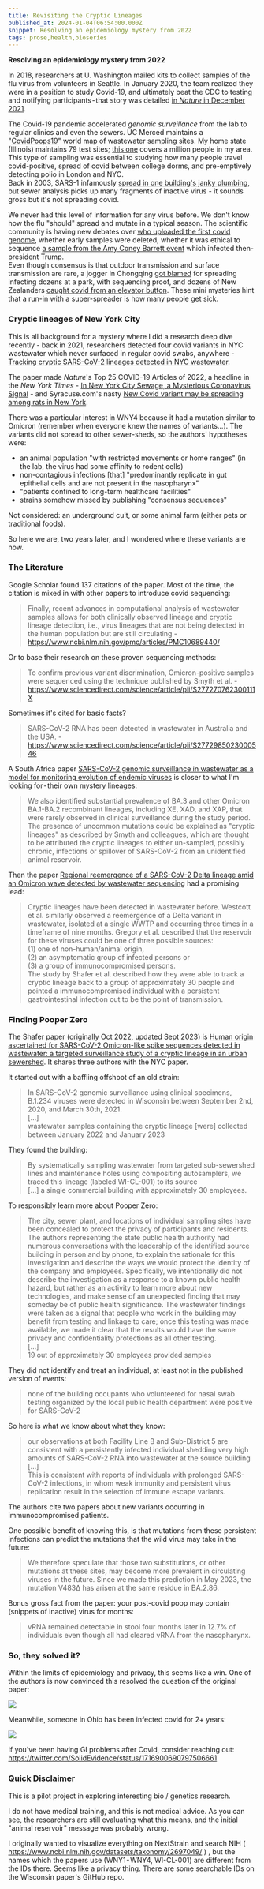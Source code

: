 ```yaml
---
title: Revisiting the Cryptic Lineages
published_at: 2024-01-04T06:54:00.000Z
snippet: Resolving an epidemiology mystery from 2022
tags: prose,health,bioseries
---
```


**Resolving an epidemiology mystery from 2022**

In 2018, researchers at U. Washington mailed kits to collect samples of the flu virus from volunteers in Seattle. In January 2020, the team realized they were in a position to study Covid-19, and ultimately beat the CDC to testing and notifying participants - that story was detailed [in *Nature* in December 2021](https://www.nature.com/articles/s41591-021-01587-0).

The Covid-19 pandemic accelerated *genomic surveillance* from the lab to regular clinics and even the sewers. UC Merced maintains a "[CovidPoops19](https://www.arcgis.com/apps/dashboards/c778145ea5bb4daeb58d31afee389082)" world map of wastewater sampling sites. My home state (Illinois) maintains 79 test sites; [this one](https://iwss.uillinois.edu/wastewater-treatment-plant/169/) covers a million people in my area. <br/>
This type of sampling was essential to studying how many people travel covid-positive, spread of covid between college dorms, and pre-emptively detecting polio in London and NYC. <br/>
Back in 2003, SARS-1 infamously [spread in one building's janky plumbing](https://www.washingtonpost.com/archive/politics/2003/04/18/in-hong-kong-apartment-tower-sars-virus-spread-through-plumbing/99bcd25f-de85-472a-b084-4f847e0dac9a/), but sewer analysis picks up many fragments of inactive virus - it sounds gross but it's not spreading covid.

We never had this level of information for any virus before. We don't know how the flu "should" spread and mutate in a typical season. The scientific community is having new debates over [who uploaded the first covid genome](https://www.ncbi.nlm.nih.gov/pmc/articles/PMC10129129/), whether early samples were deleted, whether it was ethical to sequence [a sample from the Amy Coney Barrett event](https://www.medrxiv.org/content/10.1101/2020.10.31.20223925v2) which infected then-president Trump.<br/>
Even though consensus is that outdoor transmission and surface transmission are rare, a jogger in Chongqing [got blamed](https://nypost.com/2022/11/29/china-pushes-dubious-study-about-jogger-causing-covid-19-outbreak/) for spreading infecting dozens at a park, with sequencing proof, and dozens of New Zealanders [caught covid from an elevator button](https://www.rnz.co.nz/news/national/424077/catching-covid-19-in-lift-shows-how-sneaky-virus-is-microbiologist-siouxsie-wiles). These mini mysteries hint that a run-in with a super-spreader is how many people get sick.  

### Cryptic lineages of New York City

This is all background for a mystery where I did a research deep dive recently - back in 2021, researchers detected four covid variants in NYC wastewater which never surfaced in regular covid swabs, anywhere - [Tracking cryptic SARS-CoV-2 lineages detected in NYC wastewater](https://www.nature.com/articles/s41467-022-28246-3). <br/>

The paper made *Nature*'s Top 25 COVID-19 Articles of 2022, a headline in the *New York Times* - [In New York City Sewage, a Mysterious Coronavirus Signal](https://www.nytimes.com/2022/02/03/health/coronavirus-wastewater-new-york.html) - and Syracuse.com's nasty [New Covid variant may be spreading among rats in New York](https://www.syracuse.com/coronavirus/2022/02/new-covid-variant-may-be-spreading-among-rats-in-new-york-report.html).

There was a particular interest in WNY4 because it had a mutation similar to Omicron (remember when everyone knew the names of variants…). The variants did not spread to other sewer-sheds, so the authors' hypotheses were:
- an animal population "with restricted movements or home ranges" (in the lab, the virus had some affinity to rodent cells)
- non-contagious infections [that] "predominantly replicate in gut epithelial cells and are not present in the nasopharynx"
- "patients confined to long-term healthcare facilities"
- strains somehow missed by publishing "consensus sequences"

Not considered: an underground cult, or some animal farm (either pets or traditional foods).

So here we are, two years later, and I wondered where these variants are now.

### The Literature

Google Scholar found 137 citations of the paper. Most of the time, the citation is mixed in with other papers to introduce covid sequencing:

> Finally, recent advances in computational analysis of wastewater samples allows for both clinically observed lineage and cryptic lineage detection, i.e., virus lineages that are not being detected in the human population but are still circulating - https://www.ncbi.nlm.nih.gov/pmc/articles/PMC10689440/

Or to base their research on these proven sequencing methods:

> To confirm previous variant discrimination, Omicron-positive samples were sequenced using the technique published by Smyth et al. - https://www.sciencedirect.com/science/article/pii/S277270762300111X

Sometimes it's cited for basic facts?

> SARS-CoV-2 RNA has been detected in wastewater in Australia and the USA. - https://www.sciencedirect.com/science/article/pii/S2772985023000546

A South Africa paper [SARS-CoV-2 genomic surveillance in wastewater as a model for monitoring evolution of endemic viruses](https://www.ncbi.nlm.nih.gov/pmc/articles/PMC10564906/) is closer to what I'm looking for - their own mystery lineages:

> We also identified substantial prevalence of BA.3 and other Omicron BA.1-BA.2 recombinant lineages, including XE, XAD, and XAP, that were rarely observed in clinical surveillance during the study period.<br/>
> The presence of uncommon mutations could be explained as "cryptic lineages" as described by Smyth and colleagues, which are thought to be attributed the cryptic lineages to either un-sampled, possibly chronic, infections or spillover of SARS-CoV-2 from an unidentified animal reservoir.

Then the paper [Regional reemergence of a SARS-CoV-2 Delta lineage amid an Omicron wave detected by wastewater sequencing](https://www.ncbi.nlm.nih.gov/pmc/articles/PMC10587120/) had a promising lead:

> Cryptic lineages have been detected in wastewater before. Westcott et al. similarly observed a reemergence of a Delta variant in wastewater, isolated at a single WWTP and occurring three times in a timeframe of nine months. Gregory et al. described that the reservoir for these viruses could be one of three possible sources:<br/>
> (1) one of non-human/animal origin,<br/>
> (2) an asymptomatic group of infected persons or<br/>
> (3) a group of immunocompromised persons.<br/>
> The study by Shafer et al. described how they were able to track a cryptic lineage back to a group of approximately 30 people and pointed a immunocompromised individual with a persistent gastrointestinal infection out to be the point of transmission.

### Finding Pooper Zero

The Shafer paper (originally Oct 2022, updated Sept 2023) is [Human origin ascertained for SARS-CoV-2 Omicron-like spike sequences detected in wastewater: a targeted surveillance study of a cryptic lineage in an urban sewershed](https://www.medrxiv.org/content/10.1101/2022.10.28.22281553). It shares three authors with the NYC paper.

It started out with a baffling offshoot of an old strain:

> In SARS-CoV-2 genomic surveillance using clinical specimens, B.1.234 viruses were detected in Wisconsin between September 2nd, 2020, and March 30th, 2021.<br/>
> [...]<br/>
> wastewater samples containing the cryptic lineage [were] collected between January 2022 and January 2023

They found the building:

> By systematically sampling wastewater from targeted sub-sewershed lines and maintenance holes using compositing autosamplers, we traced this lineage (labeled WI-CL-001) to its source<br/>
> […] a single commercial building with approximately 30 employees.

To responsibly learn more about Pooper Zero:

> The city, sewer plant, and locations of individual sampling sites have been concealed to protect the privacy of participants and residents. The authors representing the state public health authority had numerous conversations with the leadership of the identified source building in person and by phone, to explain the rationale for this investigation and describe the ways we would protect the identity of the company and employees. Specifically, we intentionally did not describe the investigation as a response to a known public health hazard, but rather as an activity to learn more about new technologies, and make sense of an unexpected finding that may someday be of public health significance. The wastewater findings were taken as a signal that people who work in the building may benefit from testing and linkage to care; once this testing was made available, we made it clear that the results would have the same privacy and confidentiality protections as all other testing.<br/>
> [...]<br/>
> 19 out of approximately 30 employees provided samples

They did not identify and treat an individual, at least not in the published version of events:

> none of the building occupants who volunteered for nasal swab testing organized by the local public health department were positive for SARS-CoV-2

So here is what we know about what they know:

> our observations at both Facility Line B and Sub-District 5 are consistent with a persistently infected individual shedding very high amounts of SARS-CoV-2 RNA into wastewater at the source building<br/>
> [...]<br/>
> This is consistent with reports of individuals with prolonged SARS-CoV-2 infections, in whom weak immunity and persistent virus replication result in the selection of immune escape variants.

The authors cite two papers about new variants occurring in immunocompromised patients.

One possible benefit of knowing this, is that mutations from these persistent infections can predict the mutations that the wild virus may take in the future:

> We therefore speculate that those two substitutions, or other mutations at these sites, may become more prevalent in circulating viruses in the future. Since we made this prediction in May 2023, the mutation V483∆ has arisen at the same residue in BA.2.86.

Bonus gross fact from the paper: your post-covid poop may contain (snippets of inactive) virus for months:

> vRNA remained detectable in stool four months later in 12.7% of individuals even though all had cleared vRNA from the nasopharynx.

### So, they solved it?

Within the limits of epidemiology and privacy, this seems like a win. One of the authors is now convinced this resolved the question of the original paper:

<img src="/blog-images/lineage-1.png"/>
<br/>

Meanwhile, someone in Ohio has been infected covid for 2+ years:

<img src="/blog-images/lineage-2.png"/>
<br/>

If you've been having GI problems after Covid, consider reaching out: https://twitter.com/SolidEvidence/status/1716900690797506661

### Quick Disclaimer

This is a pilot project in exploring interesting bio / genetics research.

I do not have medical training, and this is not medical advice. As you can see, the researchers are still evaluating what this means, and the initial "animal reservoir" message was probably wrong.

I originally wanted to visualize everything on NextStrain and search NIH ( https://www.ncbi.nlm.nih.gov/datasets/taxonomy/2697049/ ) , but the names which the papers use (WNY1 - WNY4, WI-CL-001) are different from the IDs there. Seems like a privacy thing. There are some searchable IDs on the Wisconsin paper's GitHub repo.

<br/>
<br/>
<br/>
